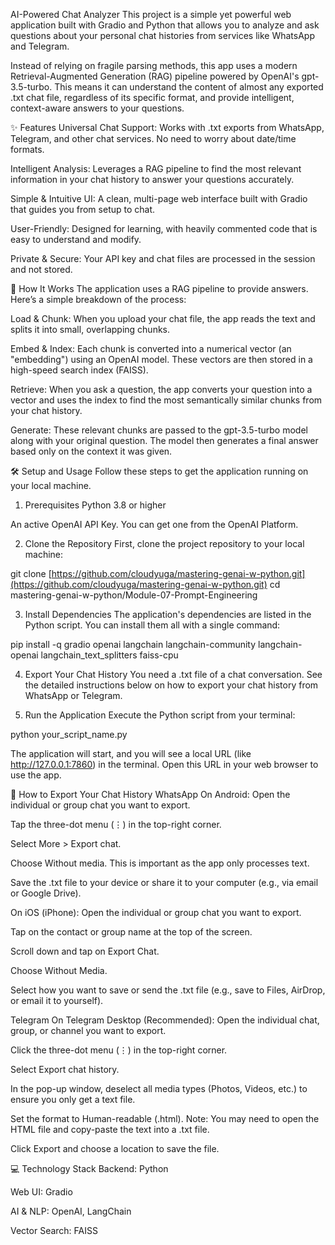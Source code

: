 AI-Powered Chat Analyzer
This project is a simple yet powerful web application built with Gradio and Python that allows you to analyze and ask questions about your personal chat histories from services like WhatsApp and Telegram.

Instead of relying on fragile parsing methods, this app uses a modern Retrieval-Augmented Generation (RAG) pipeline powered by OpenAI's gpt-3.5-turbo. This means it can understand the content of almost any exported .txt chat file, regardless of its specific format, and provide intelligent, context-aware answers to your questions.

✨ Features
Universal Chat Support: Works with .txt exports from WhatsApp, Telegram, and other chat services. No need to worry about date/time formats.

Intelligent Analysis: Leverages a RAG pipeline to find the most relevant information in your chat history to answer your questions accurately.

Simple & Intuitive UI: A clean, multi-page web interface built with Gradio that guides you from setup to chat.

User-Friendly: Designed for learning, with heavily commented code that is easy to understand and modify.

Private & Secure: Your API key and chat files are processed in the session and not stored.

🚀 How It Works
The application uses a RAG pipeline to provide answers. Here’s a simple breakdown of the process:

Load & Chunk: When you upload your chat file, the app reads the text and splits it into small, overlapping chunks.

Embed & Index: Each chunk is converted into a numerical vector (an "embedding") using an OpenAI model. These vectors are then stored in a high-speed search index (FAISS).

Retrieve: When you ask a question, the app converts your question into a vector and uses the index to find the most semantically similar chunks from your chat history.

Generate: These relevant chunks are passed to the gpt-3.5-turbo model along with your original question. The model then generates a final answer based only on the context it was given.

🛠️ Setup and Usage
Follow these steps to get the application running on your local machine.

1. Prerequisites
Python 3.8 or higher

An active OpenAI API Key. You can get one from the OpenAI Platform.

2. Clone the Repository
First, clone the project repository to your local machine:

git clone [https://github.com/cloudyuga/mastering-genai-w-python.git](https://github.com/cloudyuga/mastering-genai-w-python.git)
cd mastering-genai-w-python/Module-07-Prompt-Engineering

3. Install Dependencies
The application's dependencies are listed in the Python script. You can install them all with a single command:

pip install -q gradio openai langchain langchain-community langchain-openai langchain_text_splitters faiss-cpu

4. Export Your Chat History
You need a .txt file of a chat conversation. See the detailed instructions below on how to export your chat history from WhatsApp or Telegram.

5. Run the Application
Execute the Python script from your terminal:

python your_script_name.py

The application will start, and you will see a local URL (like http://127.0.0.1:7860) in the terminal. Open this URL in your web browser to use the app.

📲 How to Export Your Chat History
WhatsApp
On Android:
Open the individual or group chat you want to export.

Tap the three-dot menu (⋮) in the top-right corner.

Select More > Export chat.

Choose Without media. This is important as the app only processes text.

Save the .txt file to your device or share it to your computer (e.g., via email or Google Drive).

On iOS (iPhone):
Open the individual or group chat you want to export.

Tap on the contact or group name at the top of the screen.

Scroll down and tap on Export Chat.

Choose Without Media.

Select how you want to save or send the .txt file (e.g., save to Files, AirDrop, or email it to yourself).

Telegram
On Telegram Desktop (Recommended):
Open the individual chat, group, or channel you want to export.

Click the three-dot menu (⋮) in the top-right corner.

Select Export chat history.

In the pop-up window, deselect all media types (Photos, Videos, etc.) to ensure you only get a text file.

Set the format to Human-readable (.html). Note: You may need to open the HTML file and copy-paste the text into a .txt file.

Click Export and choose a location to save the file.

💻 Technology Stack
Backend: Python

Web UI: Gradio

AI & NLP: OpenAI, LangChain

Vector Search: FAISS
